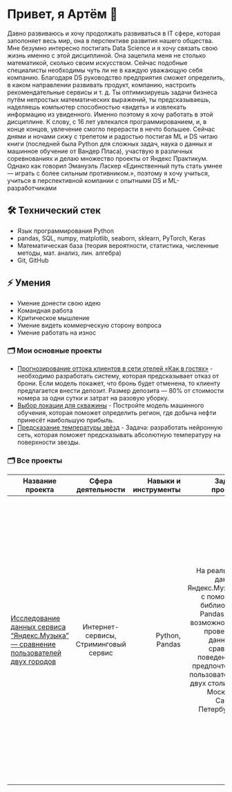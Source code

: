 # Привет, я Артём 👋
  Давно развиваюсь и хочу продолжать развиваться в IT сфере, которая заполоняет весь мир, она в перспективе развития нашего общества. Мне безумно интересно постигать Data Science и я хочу связать свою жизнь именно с этой дисциплиной. Она зацепила меня не столько математикой, сколько своим искусством. Сейчас подобные специалисты необходимы чуть ли не в каждую уважающую себя компанию. Благодаря DS руководство предприятия сможет определить, в каком направлении развивать продукт, компанию, настроить рекомендательные сервисы и т. д. Ты оптимизируешь задачи бизнеса путём непростых математических выражений, ты предсказываешь, наделяешь компьютер способностью «видеть» и извлекать информацию из увиденного. Именно поэтому я хочу работать в этой дисциплине. К слову, с 16 лет увлекался программированием, и, в конце концов, увлечение смогло перерасти в нечто большее. Сейчас днями и ночами сижу с трепетом и радостью постигая ML и DS читаю книги (последней была Python для сложных задач, наука о данных и машинное обучение от Вандер Пласа), участвую в различных соревнованиях и делаю множество проекты от Яндекс Практикум. Однако как говорил Эмануэль Ласкер «Единственный путь стать умнее — играть с более сильным противником.», поэтому я хочу учиться, учиться в перспективной компании с опытными DS и ML-разработчиками

## 🛠 Технический стек
*   Язык программирования Python
*   pandas, SQL, numpy, matplotlib, seaborn, sklearn, PyTorch, Keras
*   Математическая база (теория вероятности, статистика, численные методы, мат. анализ, лин. алгебра)
*   Git, GitHub


## ⚡ Умения
*   Умение донести свою идею
*   Командная работа
*   Критическое мышление
*   Умение видеть коммерческую сторону вопроса
*   Умение работать на износ

### 🗂 Мои основные проекты

*   [ Прогнозирование оттока клиентов в сети отелей «Как в гостях»](https://github.com/arsepan/Hotel-Chain/blob/main/Машинка%20сетей%20отеля.ipynb) - необходимо разработать систему, которая предсказывает отказ от брони. Если модель покажет, что бронь будет отменена, то клиенту предлагается внести депозит. Размер депозита — 80% от стоимости номера за одни сутки и затрат на разовую уборку.
*   [Выбор локации для скважины](https://github.com/arsepan/Oil/blob/main/b719bf01-2e56-428b-a074-6e20bc47348b.ipynb) - Постройте модель машинного обучения, которая поможет определить регион, где добыча нефти принесёт наибольшую прибыль.
*   [Предсказание температуры звёзд](https://github.com/arsepan/Temperature-of-stars/blob/main/75752a9f-4549-4ea9-80b7-4d72ecb227b5.ipynb) - Задача: разработать нейронную сеть, которая поможет предсказывать абсолютную температуру на поверхности звезды.

### 🗂 Все проекты

| Название проекта | Сфера деятельности | Навыки и инструменты | Задача проекта | Описание проекта |
| ------------- |:------------------:| -----:| -----:| -----:|
| [Исследование данных сервиса “Яндекс.Музыка” — сравнение пользователей двух городов](https://github.com/arsepan/YMusic)| Интернет-сервисы, Стриминговый сервис    | Python, Pandas | На реальных данных Яндекс.Музыки c помощью библиотеки Pandas и её возможностей проверить данные и сравнить поведение и предпочтения пользователей двух столиц — Москвы и Санкт-Петербурга. | Сравнение Москвы и Петербурга окружено мифами: Москва — мегаполис, подчинённый жёсткому ритму рабочей недели; Петербург — город своеобразной культуры, непохожий на Москву. Некоторые мифы отражают действительность. Другие — пустые стереотипы. Бизнес должен отличать первые от вторых, чтобы принимать рациональные решения. На реальных данных Яндекс.Музыки вы проверите данные и сравните поведение пользователей двух столиц. |
